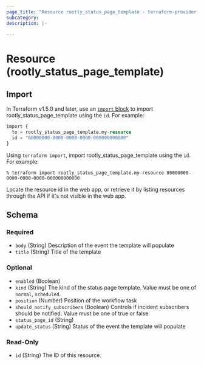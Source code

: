 ```yaml
---
page_title: "Resource rootly_status_page_template - terraform-provider-rootly"
subcategory:
description: |-
    
---
```


# Resource (rootly_status_page_template)





## Import

In Terraform v1.5.0 and later, use an [`import` block](https://developer.hashicorp.com/terraform/language/import) to import rootly_status_page_template using the `id`. For example:

```terraform
import {
  to = rootly_status_page_template.my-resource
  id = "00000000-0000-0000-0000-000000000000"
}
```

Using `terraform import`, import rootly_status_page_template using the `id`. For example:

```console
% terraform import rootly_status_page_template.my-resource 00000000-0000-0000-0000-000000000000
```

Locate the resource id in the web app, or retrieve it by listing resources through the API if it's not visible in the web app.

<!-- schema generated by tfplugindocs -->
## Schema

### Required

- `body` (String) Description of the event the template will populate
- `title` (String) Title of the template

### Optional

- `enabled` (Boolean)
- `kind` (String) The kind of the status page template. Value must be one of `normal`, `scheduled`.
- `position` (Number) Position of the workflow task
- `should_notify_subscribers` (Boolean) Controls if incident subscribers should be notified. Value must be one of true or false
- `status_page_id` (String)
- `update_status` (String) Status of the event the template will populate

### Read-Only

- `id` (String) The ID of this resource.
